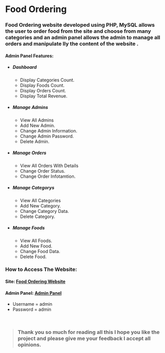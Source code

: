 # Food Ordering

### Food Ordering website developed using PHP, MySQL allows the user to order food from the site and choose from many categories and an admin panel allows the admin to manage all orders and manipulate lly the content of the website .

#### Admin Panel Features:

- ##### Dashboard
  - Display Categories Count.
  - Display Foods Count.
  - Display Orders Count.
  - Display Total Revenue.

- ##### Manage Admins
  - View All Admins
  - Add New Admin.
  - Change Admin Information.
  - Change Admin Password.
  - Delete Admin.

- ##### Manage Orders
  - View All Orders With Details
  - Change Order Status.
  - Change Order Infotamtion.

- ##### Manage Categorys
  - View All Categories
  - Add New Category.
  - Change Category Data.
  - Delete Category.

- ##### Manage Foods
  - View All Foods.
  - Add New Food.
  - Change Food Data.
  - Delete Food.

### How to Access The Website:
#### Site: <a href="http://alexrestaurant.epizy.com/" target="_blank">Food Ordering Website</a>

#### Admin Panel: <a href="http://alexrestaurant.epizy.com/admin" target="_blank">Admin Panel</a>
  - Username = admin
  - Password = admin
<br>

> ### Thank you so much for reading all this I hope you like the project and please give me your feedback I accept all opinions.